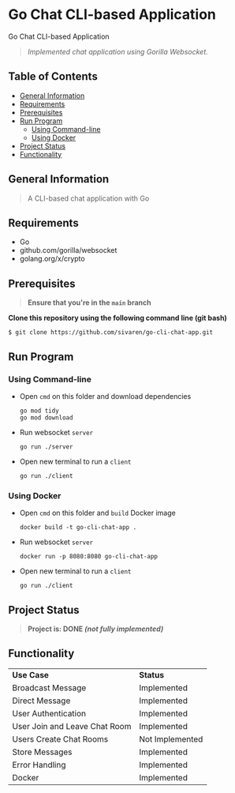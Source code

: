 # Go Chat CLI-based Application
Go Chat CLI-based Application

> _Implemented chat application using Gorilla Websocket._

## Table of Contents
* [General Information](#general-information)
* [Requirements](#requirements)
* [Prerequisites](#prerequisites)
* [Run Program](#run-program)
    * [Using Command-line](#using-command-line)
    * [Using Docker](#using-docker)
* [Project Status](#project-status)
* [Functionality](#functionality)

## General Information 
> A CLI-based chat application with Go 

## Requirements 
* Go
* github.com/gorilla/websocket
* golang.org/x/crypto

## Prerequisites
> **Ensure that you're in the `main` branch** </br>

**Clone this repository using the following command line (git bash)**
```
$ git clone https://github.com/sivaren/go-cli-chat-app.git 
```

## Run Program

### Using Command-line
* Open `cmd` on this folder and download dependencies

  ```
  go mod tidy
  go mod download
  ```
* Run websocket `server`
  ```
  go run ./server
  ```
* Open new terminal to run a `client`
  ```
  go run ./client
  ```

### Using Docker
* Open `cmd` on this folder and `build` Docker image

  ```
  docker build -t go-cli-chat-app .
  ```
* Run websocket `server`
  ```
  docker run -p 8080:8080 go-cli-chat-app
  ```
* Open new terminal to run a `client`
  ```
  go run ./client
  ```

## Project Status
> **Project is: DONE _(not fully implemented)_**

## Functionality
<table>
    <tr>
      <td><b>Use Case</b></td>
      <td><b>Status</b></td>
    </tr>
    <tr>
      <td>Broadcast Message</td>
      <td>Implemented</td>
    </tr>
    <tr>
      <td>Direct Message</td>
      <td>Implemented</td>
    </tr>
    <tr>
      <td>User Authentication</td>
      <td>Implemented</td>
    </tr>
    <tr>
      <td>User Join and Leave Chat Room</td>
      <td>Implemented</td>
    </tr>
    <tr>
      <td>Users Create Chat Rooms</td>
      <td>Not Implemented</td>
    </tr>
    <tr>
      <td>Store Messages</td>
      <td>Implemented</td>
    </tr>
    <tr>
      <td>Error Handling</td>
      <td>Implemented</td>
    </tr>
    <tr>
      <td>Docker</td>
      <td>Implemented</td>
    </tr>
</table>
